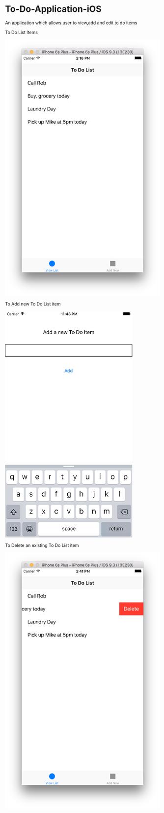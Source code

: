 # To-Do-Application-iOS
An application which allows user to view,add and edit to do items

To Do List Items

![Alt text](https://github.com/pranav0705/To-Do-Application-iOS/blob/master/To%20Do%20List/Assets.xcassets/Screen%20Shot%202016-08-07%20at%202.17.52%20PM.png)

To Add new To Do List item

![Alt text](https://github.com/pranav0705/To-Do-Application-iOS/blob/master/To%20Do%20List/Assets.xcassets/Simulator%20Screen%20Shot%20Aug%206%2C%202016%2C%2011.43.23%20PM.png)

To Delete an existing To Do List item

![Alt text](https://github.com/pranav0705/To-Do-Application-iOS/blob/master/To%20Do%20List/Assets.xcassets/Screen%20Shot%202016-08-07%20at%202.41.16%20PM.png)
